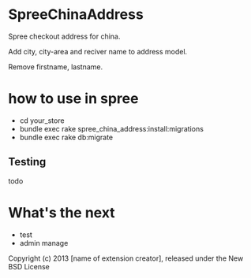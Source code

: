 SpreeChinaAddress
=================

Spree checkout address for china.

Add city, city-area and reciver name to address model.

Remove firstname, lastname.

how to use in spree
=======

- cd your_store
- bundle exec rake spree_china_address:install:migrations
- bundle exec rake db:migrate

Testing
-------

todo

What's the next
=======

- test
- admin manage

Copyright (c) 2013 [name of extension creator], released under the New BSD License
